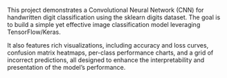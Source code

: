 This project demonstrates a Convolutional Neural Network (CNN) for handwritten digit classification using the sklearn digits dataset. The goal is to build a simple yet effective image classification model leveraging TensorFlow/Keras.

It also features rich visualizations, including accuracy and loss curves, confusion matrix heatmaps, per-class performance charts, and a grid of incorrect predictions, all designed to enhance the interpretability and presentation of the model’s performance.
